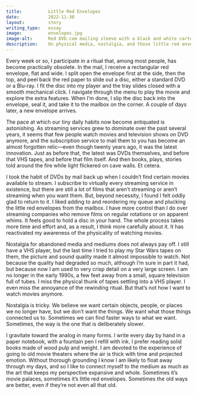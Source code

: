 ```yaml
---
title:          Little Red Envelopes
date:           2022-11-30
layout:         story
writing_type:   essay
image:          envelopes.jpg
image-alt:      Red DVD.com mailing sleeve with a black and white cartoon illustration of zombies lumbering towards a mailbox filled with DVDs; a speech bubble above their heads says Movieeeees
description:    On physical media, nostalgia, and those little red envelopes in the mail
---
```


Every week or so, I participate in a ritual that, among most people, has become practically obsolete. In the mail, I receive a rectangular red envelope, flat and wide. I split open the envelope first at the side, then the top, and peel back the red paper to slide out a disc, either a standard DVD or a Blu-ray. I fit the disc into my player and the tray slides closed with a smooth mechanical click. I navigate through the menu to play the movie and explore the extra features. When I’m done, I slip the disc back into the envelope, seal it, and take it to the mailbox on the corner. A couple of days later, a new envelope arrives.

The pace at which our tiny daily habits now become antiquated is astonishing. As streaming services grew to dominate over the past several years, it seems that few people watch movies and television shows on DVD anymore, and the subscription service to mail them to you has become an almost forgotten relic—even though twenty years ago, it was the latest innovation. Just as before that, the latest was DVDs themselves, and before that VHS tapes, and before that film itself. And then books, plays, stories told around the fire while light flickered on cave walls. Et cetera.

I took the habit of DVDs by mail back up when I couldn’t find certain movies available to stream. I subscribe to virtually every streaming service in existence, but there are still a lot of films that aren’t streaming or aren’t streaming when you want them. But, beyond necessity, I found I felt oddly glad to return to it. I liked adding to and reordering my queue and plucking the little red envelopes from the mailbox. I have more control than I do over streaming companies who remove films on regular rotations or on apparent whims. It feels good to hold a disc in your hand. The whole process takes more time and effort and, as a result, I think more carefully about it. It has reactivated my awareness of the physicality of watching movies.

Nostalgia for abandoned media and mediums does not always pay off. I still have a VHS player, but the last time I tried to play my Star Wars tapes on them, the picture and sound quality made it almost impossible to watch. Not because the quality had degraded so much, although I’m sure in part it had, but because now I am used to very crisp detail on a very large screen. I am no longer in the early 1990s, a few feet away from a small, square television full of tubes. I miss the physical thunk of tapes settling into a VHS player. I even miss the annoyance of the rewinding ritual. But that’s not how I want to watch movies anymore.

Nostalgia is tricky. We believe we want certain objects, people, or places we no longer have, but we don’t want the things. We want what those things connected us to. Sometimes we can find faster ways to what we want. Sometimes, the way is the one that is deliberately slower.

I gravitate toward the analog in many forms. I write every day by hand in a paper notebook, with a fountain pen I refill with ink. I prefer reading solid books made of wood pulp and weight. I am devoted to the experience of going to old movie theaters where the air is thick with time and projected emotion. Without thorough grounding I know I am likely to float away through my days, and so I like to connect myself to the medium as much as the art that keeps my perspective expansive and whole. Sometimes it’s movie palaces, sometimes it’s little red envelopes. Sometimes the old ways are better, even if they’re not even all that old.
